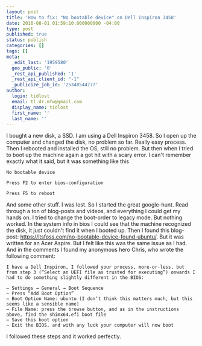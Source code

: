 ```yaml
---
layout: post
title: 'How to fix: "No bootable device" on Dell Inspiron 3458'
date: 2016-08-01 01:59:10.000000000 -04:00
type: post
published: true
status: publish
categories: []
tags: []
meta:
  _edit_last: '1959580'
  geo_public: '0'
  _rest_api_published: '1'
  _rest_api_client_id: "-1"
  _publicize_job_id: '25348544777'
author:
  login: tidlost
  email: tl.dr.mfw@gmail.com
  display_name: tidlost
  first_name: ''
  last_name: ''
---
```


I bought a new disk, a SSD. I am using a Dell Inspiron 3458. So I open up the computer and changed the disk, no problem so far. Really easy process. Then I rebooted and installed the OS, still no problem. But then when I tried to boot up the machine again a got hit with a scary error.
I can't remember exactly what it said, but it was something like this
```
No bootable device

Press F2 to enter bios-configuration

Press F5 to reboot
```

And some other stuff.
I was lost. So I started the great google-hunt. Read through a ton of blog-posts and videos, and everything I could get my hands on. I tried to change the boot-order to legacy mode. But nothing worked. In the system info in bios I could see that the machine recognized the disk, it just couldn't find it when I booted up.
Then I found this blog-post: https://itsfoss.com/no-bootable-device-found-ubuntu/. But it was written for an Acer Aspire. But I felt like this was the same issue as I had. And in the comments I found my anonymous hero Chris, who wrote the following comment:

```
I have a Dell Inspiron, I followed your process, more-or-less, but from step 3 (“Select an UEFI file as trusted for executing”) onwards I had to do something slightly different in the BIOS:

– Settings → General → Boot Sequence
– Press “Add Boot Option”
– Boot Option Name: ubuntu (I don’t think this matters much, but this seems like a sensible name)
– File Name: press the browse button, and as in the instructions above, find the shimx64.efi boot file
– Save this boot option
– Exit the BIOS, and with any luck your computer will now boot
```

I followed these steps and it worked perfectly.
